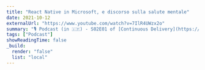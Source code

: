 ```yaml
---
title: "React Native in Microsoft, e discorso sulla salute mentale"
date: 2021-10-12
externalUrl: "https://www.youtube.com/watch?v=7IlR4UWzx2o"
summary: "🎙 Podcast (in 🇮🇹) - S02E01 of [Continuous Delivery](https://open.spotify.com/show/1xNXGXiZzazwqKycTS8WyG) by [SparkFabrik](https://www.sparkfabrik.com/it/)"
tags: ["Podcast"]
showReadingTime: false
_build:
  render: "false"
  list: "local"
---
```

